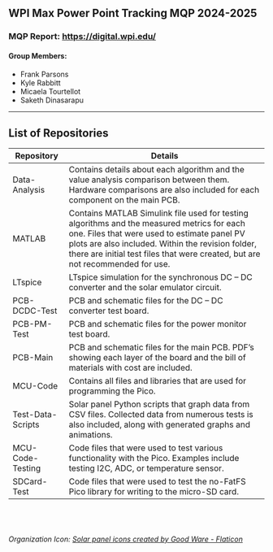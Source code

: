 ## WPI Max Power Point Tracking MQP 2024-2025
### MQP Report: <a href="https://digital.wpi.edu/" target="_blank"> https://digital.wpi.edu/</a>
#### Group Members:
- Frank Parsons
- Kyle Rabbitt
- Micaela Tourtellot
- Saketh Dinasarapu

---
## List of Repositories
| Repository | Details |
| ------------- | ------------- |
| Data-Analysis  | Contains details about each algorithm and the value analysis comparison between them. Hardware comparisons are also included for each component on the main PCB. |
| MATLAB  | Contains MATLAB Simulink file used for testing algorithms and the measured metrics for each one. Files that were used to estimate panel PV plots are also included. Within the revision folder, there   are initial test files that were created, but are not recommended for use.  |
| LTspice  | LTspice simulation for the synchronous DC – DC converter and the solar emulator circuit.  |
| PCB-DCDC-Test  | PCB and schematic files for the DC – DC converter test board.  |
| PCB-PM-Test  | PCB and schematic files for the power monitor test board.  |
| PCB-Main  | PCB and schematic files for the main PCB. PDF’s showing each layer of the board and the bill of materials with cost are included.  |
| MCU-Code  | Contains all files and libraries that are used for programming the Pico. |
| Test-Data-Scripts  | Solar panel Python scripts that graph data from CSV files. Collected data from numerous tests is also included, along with generated graphs and animations. |
| MCU-Code-Testing  | Code files that were used to test various functionality with the Pico. Examples include testing I2C, ADC, or temperature sensor. |
| SDCard-Test  | Code files that were used to test the no-FatFS Pico library for writing to the micro-SD card. |

<br/><br/>
###### Organization Icon: <a href="https://www.flaticon.com/free-icons/solar-panel" title="solar panel icons">Solar panel icons created by Good Ware - Flaticon</a>
	
	
	
	
	
	
	
	
